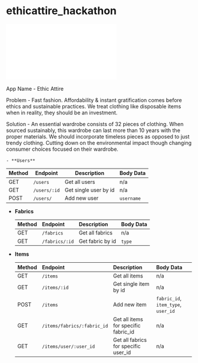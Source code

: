 # ethicattire_hackathon
![database diagram](ethicattiredb.io.pdf)

App Name -
    Ethic Attire
    
Problem - 
    Fast fashion. 
    Affordability & instant gratification comes before ethics and sustainable practices. 
    We treat clothing like disposable items when in reality, they should be an investment.

Solution - 
    An essential wardrobe consists of 32 pieces of clothing. When sourced sustainably, this wardrobe can last more than 10    years with the proper materials.
    We should incorporate timeless pieces as opposed to just trendy clothing.
    Cutting down on the environmental impact though changing consumer choices focused on their wardrobe.

    - **Users**

  | Method | Endpoint     | Description           | Body Data                |
  | ------ | ------------ | --------------------- | ------------------------ |
  | GET    | `/users`     | Get all users         | n/a                      |
  | GET    | `/users/:id` | Get single user by id | n/a                      |
  | POST   | `/users/`    | Add new user          |  `username` |

- **Fabrics**

  | Method | Endpoint  | Description    | Body Data    |
  | ------ | --------- | -------------- | ------------ |
  | GET    | `/fabrics` | Get all fabrics | n/a          |
  | GET   | `/fabrics/:id` | Get fabric by id | `type` |


- **Items**

  | Method | Endpoint                 | Description                         | Body Data                                 |
  | ------ | ------------------------ | ----------------------------------- | ----------------------------------------- |
  | GET    | `/items`                 | Get all items                      | n/a                                       |
  | GET    | `/items/:id`             | Get single item by id               | n/a                                       |
  | POST   | `/items`                 | Add new item                        | `fabric_id`, `item_type`, `user_id` |
  | GET    | `/items/fabrics/:fabric_id` | Get all items for specific fabric_id | n/a                                       |
  | GET    | `/items/user/:user_id`   | Get all fabrics for specific user_id  | n/a                              |


